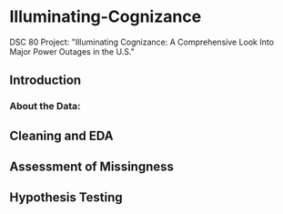 # Illuminating-Cognizance
DSC 80 Project: "Illuminating Cognizance: A Comprehensive Look Into Major Power Outages in the U.S."

## Introduction 

### About the Data:


## Cleaning and EDA


## Assessment of Missingness


## Hypothesis Testing


